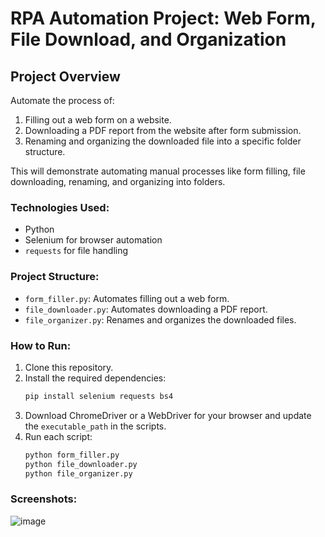 # RPA Automation Project: Web Form, File Download, and Organization

## Project Overview
Automate the process of:
  1. Filling out a web form on a website. 
  2. Downloading a PDF report from the website after form submission. 
  3. Renaming and organizing the downloaded file into a specific folder structure. 

This will demonstrate automating manual processes like form filling, file downloading, renaming, and organizing into folders.

### Technologies Used:
- Python
- Selenium for browser automation
- `requests` for file handling

### Project Structure:
- `form_filler.py`: Automates filling out a web form.
- `file_downloader.py`: Automates downloading a PDF report.
- `file_organizer.py`: Renames and organizes the downloaded files.

### How to Run:
1. Clone this repository.
2. Install the required dependencies:
    ```bash
    pip install selenium requests bs4
    ```
3. Download ChromeDriver or a WebDriver for your browser and update the `executable_path` in the scripts.
4. Run each script:
    ```bash
    python form_filler.py
    python file_downloader.py
    python file_organizer.py
    ```
    
### Screenshots:
![image](https://github.com/user-attachments/assets/6e6eefb6-7b7e-45df-8b0f-b0a18f65152c)

